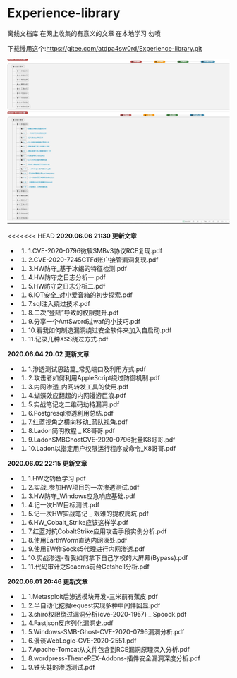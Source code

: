 # Experience-library

离线文档库
在网上收集的有意义的文章
在本地学习
勿喷

下载慢用这个:https://gitee.com/atdpa4sw0rd/Experience-library.git

![预览](https://github.com/atdpa4sw0rd/Experience-library/blob/master/Snipaste_2020-06-01_13-14-45.jpg)
![预览](https://github.com/atdpa4sw0rd/Experience-library/blob/master/Snipaste_2020-06-01_13-15-12.jpg)

<<<<<<< HEAD
 **2020.06.06 21:30 更新文章** 
- 1. 1.CVE-2020-0796微软SMBv3协议RCE复现.pdf
- 1. 2.CVE-2020-7245CTFd账户接管漏洞复现.pdf
- 1. 3.HW防守_基于冰蝎的特征检测.pdf
- 1. 4.HW防守之日志分析一.pdf
- 1. 5.HW防守之日志分析二.pdf
- 1. 6.IOT安全_对小爱音箱的初步探索.pdf
- 1. 7.sql注入绕过技术.pdf
- 1. 8.二次“登陆”导致的权限提升.pdf
- 1. 9.分享一个AntSword过waf的小技巧.pdf
- 1. 10.看我如何制造漏洞绕过安全软件来加入自启动.pdf
- 1. 11.记录几种XSS绕过方式.pdf

 **2020.06.04 20:02 更新文章** 
- 1. 1.渗透测试思路篇_常见端口及利用方式.pdf
- 1. 2.攻击者如何利用AppleScript绕过防御机制.pdf
- 1. 3.内网渗透_内网转发工具的使用.pdf
- 1. 4.蝴蝶效应翻起的内网漫游巨浪.pdf
- 1. 5.实战笔记之二维码劫持漏洞.pdf
- 1. 6.Postgresql渗透利用总结.pdf
- 1. 7.红蓝视角之横向移动_蓝队视角.pdf
- 1. 8.Ladon简明教程 _ K8哥哥.pdf
- 1. 9.LadonSMBGhostCVE-2020-0796批量K8哥哥.pdf
- 1. 10.Ladon以指定用户权限运行程序或命令_K8哥哥.pdf

 **2020.06.02 22:15 更新文章** 
- 1. 1.HW之钓鱼学习.pdf
- 1. 2.实战_参加HW项目的一次渗透测试.pdf
- 1. 3.HW防守_Windows应急响应基础.pdf
- 1. 4.记一次HW目标测试.pdf
- 1. 5.记一次HW实战笔记 _ 艰难的提权爬坑.pdf
- 1. 6.HW_Cobalt_Strike应该这样学.pdf
- 1. 7.红蓝对抗CobaltStrike应用攻击手段实例分析.pdf
- 1. 8.使用EarthWorm直达内网深处.pdf
- 1. 9.使用EW作Socks5代理进行内网渗透.pdf
- 1. 10.实战渗透-看我如何拿下自己学校的大屏幕(Bypass).pdf
- 1. 11.代码审计之Seacms前台Getshell分析.pdf

 **2020.06.01 20:46 更新文章** 
- 1. 1.Metasploit后渗透模块开发-三米前有蕉皮.pdf
- 1. 2.半自动化挖掘request实现多种中间件回显.pdf
- 1. 3.shiro权限绕过漏洞分析(cve-2020-1957) _ Spoock.pdf
- 1. 4.Fastjson反序列化漏洞史.pdf
- 1. 5.Windows-SMB-Ghost-CVE-2020-0796漏洞分析.pdf
- 1. 6.漫谈WebLogic-CVE-2020-2551.pdf
- 1. 7.Apache-Tomcat从文件包含到RCE漏洞原理深入分析.pdf
- 1. 8.wordpress-ThemeREX-Addons-插件安全漏洞深度分析.pdf
- 1. 9.铁头娃的渗透测试.pdf
